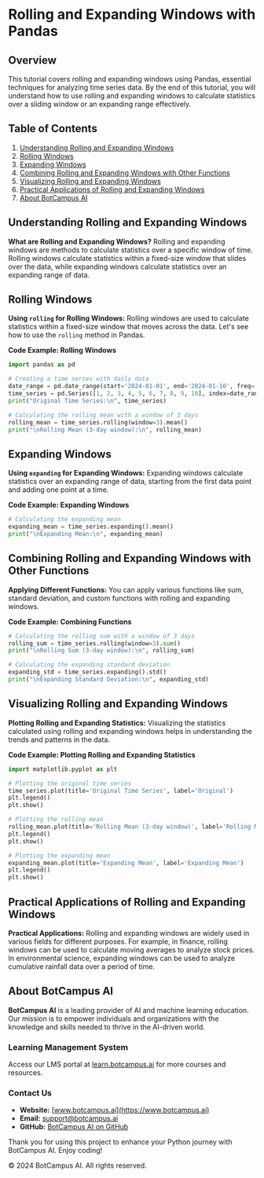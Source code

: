 # Rolling and Expanding Windows with Pandas

## Overview
This tutorial covers rolling and expanding windows using Pandas, essential techniques for analyzing time series data. By the end of this tutorial, you will understand how to use rolling and expanding windows to calculate statistics over a sliding window or an expanding range effectively.

## Table of Contents
1. [Understanding Rolling and Expanding Windows](#understanding-rolling-and-expanding-windows)
2. [Rolling Windows](#rolling-windows)
3. [Expanding Windows](#expanding-windows)
4. [Combining Rolling and Expanding Windows with Other Functions](#combining-rolling-and-expanding-windows-with-other-functions)
5. [Visualizing Rolling and Expanding Windows](#visualizing-rolling-and-expanding-windows)
6. [Practical Applications of Rolling and Expanding Windows](#practical-applications-of-rolling-and-expanding-windows)
7. [About BotCampus AI](#about-botcampus-ai)

## Understanding Rolling and Expanding Windows

**What are Rolling and Expanding Windows?**
Rolling and expanding windows are methods to calculate statistics over a specific window of time. Rolling windows calculate statistics within a fixed-size window that slides over the data, while expanding windows calculate statistics over an expanding range of data.

## Rolling Windows

**Using `rolling` for Rolling Windows:**
Rolling windows are used to calculate statistics within a fixed-size window that moves across the data. Let's see how to use the `rolling` method in Pandas.

**Code Example: Rolling Windows**
```python
import pandas as pd

# Creating a time series with daily data
date_range = pd.date_range(start='2024-01-01', end='2024-01-10', freq='D')
time_series = pd.Series([1, 2, 3, 4, 5, 6, 7, 8, 9, 10], index=date_range)
print("Original Time Series:\n", time_series)

# Calculating the rolling mean with a window of 3 days
rolling_mean = time_series.rolling(window=3).mean()
print("\nRolling Mean (3-day window):\n", rolling_mean)
```

## Expanding Windows

**Using `expanding` for Expanding Windows:**
Expanding windows calculate statistics over an expanding range of data, starting from the first data point and adding one point at a time.

**Code Example: Expanding Windows**
```python
# Calculating the expanding mean
expanding_mean = time_series.expanding().mean()
print("\nExpanding Mean:\n", expanding_mean)
```

## Combining Rolling and Expanding Windows with Other Functions

**Applying Different Functions:**
You can apply various functions like sum, standard deviation, and custom functions with rolling and expanding windows.

**Code Example: Combining Functions**
```python
# Calculating the rolling sum with a window of 3 days
rolling_sum = time_series.rolling(window=3).sum()
print("\nRolling Sum (3-day window):\n", rolling_sum)

# Calculating the expanding standard deviation
expanding_std = time_series.expanding().std()
print("\nExpanding Standard Deviation:\n", expanding_std)
```

## Visualizing Rolling and Expanding Windows

**Plotting Rolling and Expanding Statistics:**
Visualizing the statistics calculated using rolling and expanding windows helps in understanding the trends and patterns in the data.

**Code Example: Plotting Rolling and Expanding Statistics**
```python
import matplotlib.pyplot as plt

# Plotting the original time series
time_series.plot(title='Original Time Series', label='Original')
plt.legend()
plt.show()

# Plotting the rolling mean
rolling_mean.plot(title='Rolling Mean (3-day window)', label='Rolling Mean')
plt.legend()
plt.show()

# Plotting the expanding mean
expanding_mean.plot(title='Expanding Mean', label='Expanding Mean')
plt.legend()
plt.show()
```

## Practical Applications of Rolling and Expanding Windows

**Practical Applications:**
Rolling and expanding windows are widely used in various fields for different purposes. For example, in finance, rolling windows can be used to calculate moving averages to analyze stock prices. In environmental science, expanding windows can be used to analyze cumulative rainfall data over a period of time.

## About BotCampus AI

**BotCampus AI** is a leading provider of AI and machine learning education. Our mission is to empower individuals and organizations with the knowledge and skills needed to thrive in the AI-driven world.

### Learning Management System
Access our LMS portal at [learn.botcampus.ai](https://learn.botcampus.ai) for more courses and resources.

### Contact Us
- **Website:** [www.botcampus.ai](https://www.botcampus.ai)
- **Email:** support@botcampus.ai
- **GitHub:** [BotCampus AI on GitHub](https://github.com/Bot-Campus-AI/advanced-python)

Thank you for using this project to enhance your Python journey with BotCampus AI. Enjoy coding!

© 2024 BotCampus AI. All rights reserved.